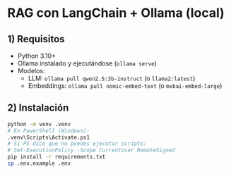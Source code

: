 # RAG con LangChain + Ollama (local)

## 1) Requisitos

- Python 3.10+
- Ollama instalado y ejecutándose (`ollama serve`)
- Modelos:
  - LLM: `ollama pull qwen2.5:3b-instruct` (o `llama2:latest`)
  - Embeddings: `ollama pull nomic-embed-text` (o `mxbai-embed-large`)

## 2) Instalación

```bash
python -m venv .venv
# En PowerShell (Windows):
.venv\Scripts\Activate.ps1
# Si PS dice que no puedes ejecutar scripts:
# Set-ExecutionPolicy -Scope CurrentUser RemoteSigned
pip install -r requirements.txt
cp .env.example .env
